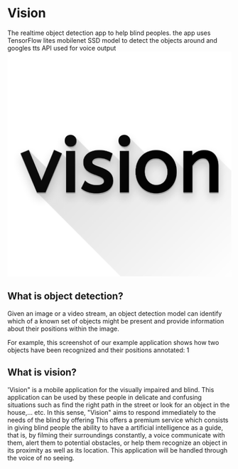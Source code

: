 # Vision
The realtime object detection app to help blind peoples. the app uses TensorFlow lites mobilenet SSD model to detect the objects around and googles tts API used for voice output 
                                          ![](logo.png)
## What is object detection?
Given an image or a video stream, an object detection model can identify which of a known set of objects might be present and provide information about their positions within the image.



For example, this screenshot of our example application shows how two objects have been recognized and their positions annotated:
1[]()

## What is vision?
'Vision" is a mobile application for the visually impaired and blind. This application
can be used by these people in delicate and confusing situations such as
find the right path in the street or look for an object in the house,… etc.
In this sense, "Vision" aims to respond immediately to the needs of the blind by offering This  offers a premium service which consists in giving blind people the ability to have a
artificial intelligence as a guide, that is, by filming their surroundings constantly, a voice
communicate with them, alert them to potential obstacles, or help them recognize an object
in its proximity as well as its location. This application will be handled through the voice of no
seeing.
